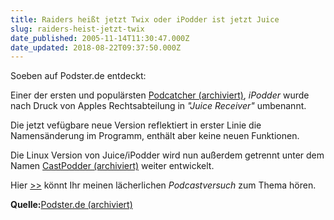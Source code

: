 ```yaml
---
title: Raiders heißt jetzt Twix oder iPodder ist jetzt Juice
slug: raiders-heist-jetzt-twix
date_published: 2005-11-14T11:30:47.000Z
date_updated: 2018-08-22T09:37:50.000Z
---
```


Soeben auf Podster.de entdeckt:

Einer der ersten und populärsten [Podcatcher (archiviert)](http://web.archive.org/web/20051212082657/http://www.podster.de:80/wiki/Podcatcher), *iPodder* wurde nach Druck von Apples Rechtsabteilung in *"Juice Receiver"* umbenannt. 

Die jetzt vefügbare neue Version reflektiert in erster Linie die Namensänderung im Programm, enthält aber keine neuen Funktionen. 

Die Linux Version von Juice/iPodder wird nun außerdem getrennt unter dem Namen [CastPodder (archiviert)](http://web.archive.org/web/20081204091943/http://borgforge.net/projects/castpodder/) weiter entwickelt. 

Hier [>>](http://mackie-messer.podspot.de/post/podcast-34-juice-und-die-realitaet-1/) könnt Ihr meinen lächerlichen *Podcastversuch* zum Thema hören.

**Quelle:**[Podster.de (archiviert)](http://web.archive.org/web/20060505091959/http://www.podster.de:80/news/181)
